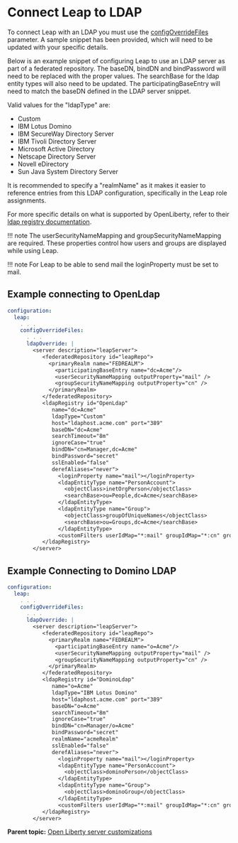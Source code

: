 # Connect Leap to LDAP
To connect Leap with an LDAP you must use the [configOverrideFiles](helm_open_liberty_custom.md) parameter. A sample snippet has been provided, which will need to be updated with your specific details.

Below is an example snippet of configuring Leap to use an LDAP server as part of a federated repository. The baseDN, bindDN and bindPassword will need to be replaced with the proper values. The searchBase for the ldap entity types will also need to be updated. The participatingBaseEntry will need to match the baseDN defined in the LDAP server snippet.

Valid values for the "ldapType" are:

-   Custom
-   IBM Lotus Domino
-   IBM SecureWay Directory Server
-   IBM Tivoli Directory Server
-   Microsoft Active Directory
-   Netscape Directory Server
-   Novell eDirectory
-   Sun Java System Directory Server

It is recommended to specify a "realmName" as it makes it easier to reference entries from this LDAP configuration, specifically in the Leap role assignments.

For more specific details on what is supported by OpenLiberty, refer to their [ldap registry documentation](https://openliberty.io/docs/latest/reference/config/ldapRegistry.html).

!!! note
    The userSecurityNameMapping and groupSecurityNameMapping are required. These properties control how users and groups are displayed while using Leap.

!!! note
    For Leap to be able to send mail the loginProperty must be set to mail.

## Example connecting to OpenLdap
```yaml
configuration: 
  leap:
    . . . 
    configOverrideFiles: 
      . . .
      ldapOverride: | 
        <server description="leapServer"> 
           <federatedRepository id="leapRepo"> 
             <primaryRealm name="FEDREALM"> 
               <participatingBaseEntry name="dc=Acme"/> 
               <userSecurityNameMapping outputProperty="mail" /> 
               <groupSecurityNameMapping outputProperty="cn" /> 
             </primaryRealm> 
           </federatedRepository>
           <ldapRegistry id="OpenLdap" 
              name="dc=Acme" 
              ldapType="Custom" 
              host="ldaphost.acme.com" port="389" 
              baseDN="dc=Acme" 
              searchTimeout="8m" 
              ignoreCase="true" 
              bindDN="cn=Manager,dc=Acme" 
              bindPassword="secret" 
              sslEnabled="false" 
              derefAliases="never"> 
                <loginProperty name="mail"></loginProperty> 
                <ldapEntityType name="PersonAccount"> 
                  <objectClass>inetOrgPerson</objectClass> 
                  <searchBase>ou=People,dc=Acme</searchBase> 
                </ldapEntityType> 
                <ldapEntityType name="Group"> 
                  <objectClass>groupOfUniqueNames</objectClass> 
                  <searchBase>ou=Groups,dc=Acme</searchBase> 
                </ldapEntityType> 
                <customFilters userIdMap="*:mail" groupIdMap="*:cn" groupMemberIdMap="*:uniqueMember" userFilter="(&amp;(mail=%v)(objectclass=inetOrgPerson))" groupFilter="(&amp;(cn=%v)(objectclass=groupOfUniqueNames))"/> 
           </ldapRegistry> 
        </server>
```

## Example Connecting to Domino LDAP
```yaml
configuration: 
  leap:
    . . . 
    configOverrideFiles: 
      . . .
      ldapOverride: | 
        <server description="leapServer"> 
           <federatedRepository id="leapRepo"> 
             <primaryRealm name="FEDREALM"> 
               <participatingBaseEntry name="o=Acme"/> 
               <userSecurityNameMapping outputProperty="mail" /> 
               <groupSecurityNameMapping outputProperty="cn" /> 
             </primaryRealm> 
           </federatedRepository>
           <ldapRegistry id="DominoLdap" 
              name="o=Acme" 
              ldapType="IBM Lotus Domino" 
              host="ldaphost.acme.com" port="389" 
              baseDN="o=Acme" 
              searchTimeout="8m" 
              ignoreCase="true" 
              bindDN="cn=Manager/o=Acme" 
              bindPassword="secret"
              realmName="acmeRealm" 
              sslEnabled="false" 
              derefAliases="never"> 
                <loginProperty name="mail"></loginProperty> 
                <ldapEntityType name="PersonAccount"> 
                  <objectClass>dominoPerson</objectClass>
                </ldapEntityType> 
                <ldapEntityType name="Group"> 
                  <objectClass>dominoGroup</objectClass> 
                </ldapEntityType> 
                <customFilters userIdMap="*:mail" groupIdMap="*:cn" groupMemberIdMap="dominoGroup:member" userFilter="(&amp;(mail=%v)(objectclass=dominoPerson))" groupFilter="(&amp;(cn=%v)(objectclass=dominoGroup))"/> 
           </ldapRegistry> 
        </server>
```

**Parent topic:** [Open Liberty server customizations](helm_open_liberty_custom.md)